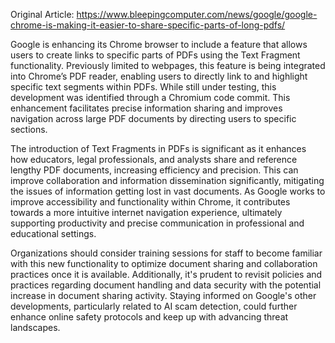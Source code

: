 Original Article: https://www.bleepingcomputer.com/news/google/google-chrome-is-making-it-easier-to-share-specific-parts-of-long-pdfs/

Google is enhancing its Chrome browser to include a feature that allows users to create links to specific parts of PDFs using the Text Fragment functionality. Previously limited to webpages, this feature is being integrated into Chrome’s PDF reader, enabling users to directly link to and highlight specific text segments within PDFs. While still under testing, this development was identified through a Chromium code commit. This enhancement facilitates precise information sharing and improves navigation across large PDF documents by directing users to specific sections.

The introduction of Text Fragments in PDFs is significant as it enhances how educators, legal professionals, and analysts share and reference lengthy PDF documents, increasing efficiency and precision. This can improve collaboration and information dissemination significantly, mitigating the issues of information getting lost in vast documents. As Google works to improve accessibility and functionality within Chrome, it contributes towards a more intuitive internet navigation experience, ultimately supporting productivity and precise communication in professional and educational settings.

Organizations should consider training sessions for staff to become familiar with this new functionality to optimize document sharing and collaboration practices once it is available. Additionally, it's prudent to revisit policies and practices regarding document handling and data security with the potential increase in document sharing activity. Staying informed on Google's other developments, particularly related to AI scam detection, could further enhance online safety protocols and keep up with advancing threat landscapes.